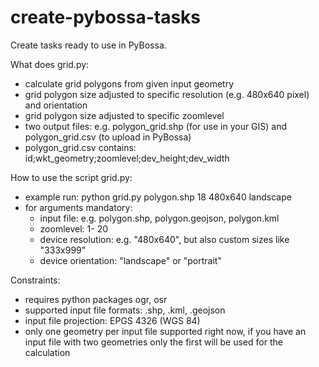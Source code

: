 # create-pybossa-tasks
Create tasks ready to use in PyBossa.

What does grid.py:
- calculate grid polygons from given input geometry
- grid polygon size adjusted to specific resolution (e.g. 480x640 pixel) and orientation
- grid polygon size adjusted to specific zoomlevel
- two output files: e.g. polygon_grid.shp (for use in your GIS) and polygon_grid.csv (to upload in PyBossa)
- polygon_grid.csv contains: id;wkt_geometry;zoomlevel;dev_height;dev_width

How to use the script grid.py:
- example run: python grid.py polygon.shp 18 480x640 landscape
- for arguments mandatory:
	- input file: e.g. polygon.shp, polygon.geojson, polygon.kml
	- zoomlevel: 1- 20
	- device resolution: e.g. "480x640", but also custom sizes like "333x999"
	- device orientation: "landscape" or "portrait"

Constraints:
- requires python packages ogr, osr
- supported input file formats: .shp, .kml, .geojson
- input file projection: EPGS 4326 (WGS 84)
- only one geometry per input file supported right now, if you have an input file with two geometries only the first will be used for the calculation
